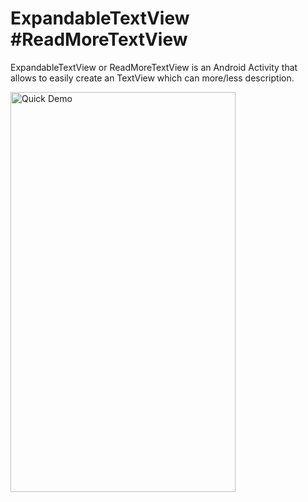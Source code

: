 # ExpandableTextView #ReadMoreTextView

ExpandableTextView or ReadMoreTextView is an Android Activity that allows to easily create an TextView which can more/less description.

<img src="/demo.mp4?raw=true" width=360 height=640 alt="Quick Demo">

